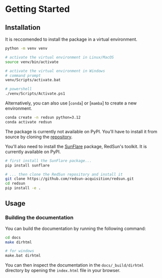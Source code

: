 # Getting Started

## Installation

It is reccomended to install the package in a virtual environment.

```bash
python -m venv venv

# activate the virtual environment in Linux/MacOS
source venv/bin/activate

# activate the virtual environment in Windows
# command prompt
venv/Scripts/activate.bat

# powershell
./venv/Scripts/Activate.ps1
```

Alternatively, you can also use [`conda`] or [`mamba`] to create a new environment.

```bash
conda create -n redsun python=3.12
conda activate redsun
```

The package is currently not available on PyPI. You'll have to install it from source by cloning the [repository].

You'll also need to install the [SunFlare] package, RedSun's toolkit. It is currently available on PyPI.

```bash
# first install the SunFlare package...
pip install sunflare

# ... then clone the RedSun repository and install it
git clone https://github.com/redsun-acquisition/redsun.git
cd redsun
pip install -e .
```

## Usage

### Building the documentation

You can build the documentation by running the following command:

```bash
cd docs
make dirhtml

# for windows
make.bat dirhtml
```

You can then inspect the documentation in the `docs/_build/dirhtml` directory by opening the `index.html` file in your browser.

[conda]: https://docs.conda.io/en/latest/
[mamba]: https://mamba.readthedocs.io/en/latest/
[repository]: https://github.com/redsun-acquisition/redsun
[sunflare]: https://github.com/redsun-acquisition/sunflare
